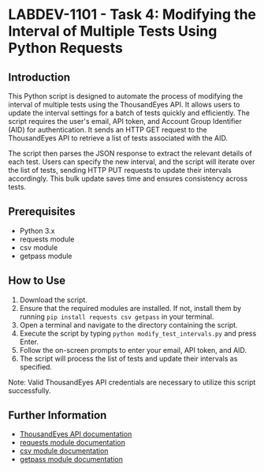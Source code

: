 # LABDEV-1101 - Task 4: Modifying the Interval of Multiple Tests Using Python Requests

## Introduction
This Python script is designed to automate the process of modifying the interval of multiple tests using the ThousandEyes API. It allows users to update the interval settings for a batch of tests quickly and efficiently. The script requires the user's email, API token, and Account Group Identifier (AID) for authentication. It sends an HTTP GET request to the ThousandEyes API to retrieve a list of tests associated with the AID.

The script then parses the JSON response to extract the relevant details of each test. Users can specify the new interval, and the script will iterate over the list of tests, sending HTTP PUT requests to update their intervals accordingly. This bulk update saves time and ensures consistency across tests.

## Prerequisites
- Python 3.x
- requests module
- csv module
- getpass module

## How to Use
1. Download the script.
2. Ensure that the required modules are installed. If not, install them by running `pip install requests csv getpass` in your terminal.
3. Open a terminal and navigate to the directory containing the script.
4. Execute the script by typing `python modify_test_intervals.py` and press Enter.
5. Follow the on-screen prompts to enter your email, API token, and AID.
6. The script will process the list of tests and update their intervals as specified.

Note: Valid ThousandEyes API credentials are necessary to utilize this script successfully.

## Further Information
- [ThousandEyes API documentation](https://developer.thousandeyes.com/)
- [requests module documentation](https://docs.python-requests.org/en/master/)
- [csv module documentation](https://docs.python.org/3/library/csv.html)
- [getpass module documentation](https://docs.python.org/3/library/getpass.html)

